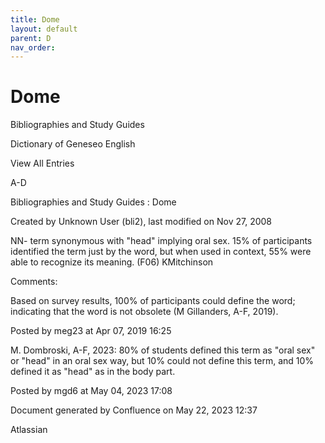 ```yaml
---
title: Dome
layout: default
parent: D
nav_order:
---
```


# Dome

Bibliographies and Study Guides

Dictionary of Geneseo English

View All Entries

A-D

Bibliographies and Study Guides : Dome

Created by  Unknown User (bli2), last modified on Nov 27, 2008

NN- term synonymous with &quot;head&quot; implying oral sex. 15% of participants identified the term just by the word, but when used in context, 55% were able to recognize its meaning. (F06) KMitchinson

Comments:

Based on survey results, 100% of participants could define the word; indicating that the word is not obsolete (M Gillanders, A-F, 2019).

Posted by meg23 at Apr 07, 2019 16:25

M. Dombroski, A-F, 2023: 80% of students defined this term as &quot;oral sex&quot; or &quot;head&quot; in an oral sex way, but 10% could not define this term, and 10% defined it as &quot;head&quot; as in the body part. 

Posted by mgd6 at May 04, 2023 17:08

Document generated by Confluence on May 22, 2023 12:37

Atlassian
